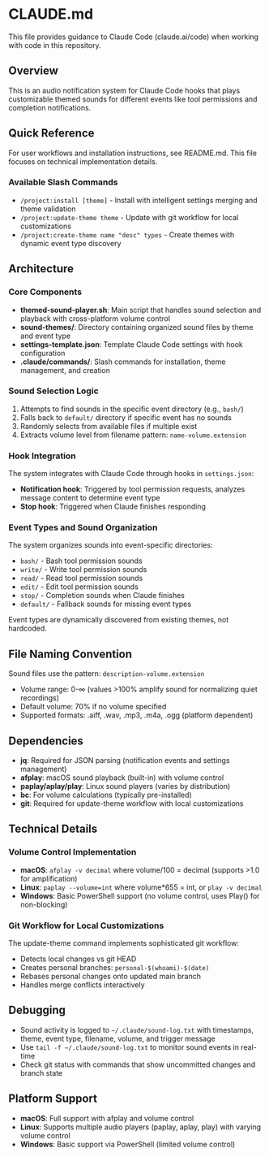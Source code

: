 # CLAUDE.md

This file provides guidance to Claude Code (claude.ai/code) when working with code in this repository.

## Overview

This is an audio notification system for Claude Code hooks that plays customizable themed sounds for different events like tool permissions and completion notifications.

## Quick Reference

For user workflows and installation instructions, see README.md. This file focuses on technical implementation details.

### Available Slash Commands
- `/project:install [theme]` - Install with intelligent settings merging and theme validation
- `/project:update-theme theme` - Update with git workflow for local customizations  
- `/project:create-theme name "desc" types` - Create themes with dynamic event type discovery

## Architecture

### Core Components

- **themed-sound-player.sh**: Main script that handles sound selection and playback with cross-platform volume control
- **sound-themes/**: Directory containing organized sound files by theme and event type
- **settings-template.json**: Template Claude Code settings with hook configuration
- **.claude/commands/**: Slash commands for installation, theme management, and creation

### Sound Selection Logic

1. Attempts to find sounds in the specific event directory (e.g., `bash/`)
2. Falls back to `default/` directory if specific event has no sounds
3. Randomly selects from available files if multiple exist
4. Extracts volume level from filename pattern: `name-volume.extension`

### Hook Integration

The system integrates with Claude Code through hooks in `settings.json`:
- **Notification hook**: Triggered by tool permission requests, analyzes message content to determine event type
- **Stop hook**: Triggered when Claude finishes responding

### Event Types and Sound Organization

The system organizes sounds into event-specific directories:
- `bash/` - Bash tool permission sounds
- `write/` - Write tool permission sounds  
- `read/` - Read tool permission sounds
- `edit/` - Edit tool permission sounds
- `stop/` - Completion sounds when Claude finishes
- `default/` - Fallback sounds for missing event types

Event types are dynamically discovered from existing themes, not hardcoded.

## File Naming Convention

Sound files use the pattern: `description-volume.extension`
- Volume range: 0-∞ (values >100% amplify sound for normalizing quiet recordings)
- Default volume: 70% if no volume specified
- Supported formats: .aiff, .wav, .mp3, .m4a, .ogg (platform dependent)

## Dependencies

- **jq**: Required for JSON parsing (notification events and settings management)
- **afplay**: macOS sound playback (built-in) with volume control
- **paplay/aplay/play**: Linux sound players (varies by distribution)
- **bc**: For volume calculations (typically pre-installed)
- **git**: Required for update-theme workflow with local customizations

## Technical Details

### Volume Control Implementation
- **macOS**: `afplay -v decimal` where volume/100 = decimal (supports >1.0 for amplification)
- **Linux**: `paplay --volume=int` where volume*655 = int, or `play -v decimal`
- **Windows**: Basic PowerShell support (no volume control, uses Play() for non-blocking)

### Git Workflow for Local Customizations
The update-theme command implements sophisticated git workflow:
- Detects local changes vs git HEAD
- Creates personal branches: `personal-$(whoami)-$(date)`
- Rebases personal changes onto updated main branch
- Handles merge conflicts interactively

## Debugging

- Sound activity is logged to `~/.claude/sound-log.txt` with timestamps, theme, event type, filename, volume, and trigger message
- Use `tail -f ~/.claude/sound-log.txt` to monitor sound events in real-time
- Check git status with commands that show uncommitted changes and branch state

## Platform Support

- **macOS**: Full support with afplay and volume control
- **Linux**: Supports multiple audio players (paplay, aplay, play) with varying volume control
- **Windows**: Basic support via PowerShell (limited volume control)